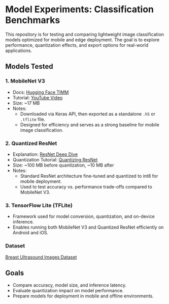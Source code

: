 # Model Experiments: Classification Benchmarks

This repository is for testing and comparing lightweight image classification models optimized for mobile and edge deployment. The goal is to explore performance, quantization effects, and export options for real-world applications.

## Models Tested

### 1. MobileNet V3
- Docs: [Hugging Face TIMM](https://huggingface.co/docs/timm/en/models/mobilenet-v3)
- Tutorial: [YouTube Video](https://www.youtube.com/watch?v=5JAZiue-fzY)
- Size: ~17 MB
- Notes:
  - Downloaded via Keras API, then exported as a standalone `.h5` or `.tflite` file.
  - Designed for efficiency and serves as a strong baseline for mobile image classification.

### 2. Quantized ResNet
- Explanation: [ResNet Deep Dive](https://www.youtube.com/watch?v=Ky3R0gxFUbo)
- Quantization Tutorial: [Quantizing ResNet](https://www.youtube.com/watch?v=jNZ1rkIfwsM)
- Size: ~100 MB before quantization, ~10 MB after
- Notes:
  - Standard ResNet architecture fine-tuned and quantized to int8 for mobile deployment.
  - Used to test accuracy vs. performance trade-offs compared to MobileNet V3.

### 3. TensorFlow Lite (TFLite)
- Framework used for model conversion, quantization, and on-device inference.
- Enables running both MobileNet V3 and Quantized ResNet efficiently on Android and iOS.

### Dataset
[Breast Ultrasound Images Dataset](https://www.kaggle.com/datasets/aryashah2k/breast-ultrasound-images-dataset/data)

## Goals
- Compare accuracy, model size, and inference latency.
- Evaluate quantization impact on model performance.
- Prepare models for deployment in mobile and offline environments.
